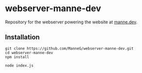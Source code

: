 # webserver-manne-dev

Repository for the webserver powering the website at [manne.dev](https://manne.dev).

## Installation

```
git clone https://github.com/ManneG/webserver-manne-dev.git
cd webserver-manne-dev
npm install

node index.js
```
